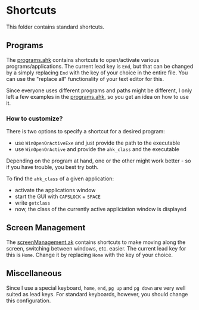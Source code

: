 # Shortcuts
This folder contains standard shortcuts.

## Programs
The [programs.ahk](./programs.ahk) contains shortcuts to open/activate various programs/applications.
The current lead key is `End`, but that can be changed by a simply replacing `End` with the key of your choice in the entire file.
You can use the "replace all" functionality of your text editor for this.

Since everyone uses different programs and paths might be different, I only left a few examples in the [programs.ahk](./programs.ahk), so you get an idea on how to use it.

### How to customize?
There is two options to specify a shortcut for a desired program:
- use `WinOpenOrActiveExe` and just provide the path to the executable
- use `WinOpenOrActive` and provide the `ahk_class` and the executable

Depending on the program at hand, one or the other might work better - so if you have trouble, you best try both.

To find the `ahk_class` of a given application:
- activate the applications window
- start the GUI with `CAPSLOCK` + `SPACE` 
- write `getclass`
- now, the class of the currently active appliciation window is displayed 


## Screen Management
The [screenManagement.ak](./screenManagement.ahk) contains shortcuts to make moving along the screen, switching between windows, etc. easier.
The current lead key for this is `Home`.
Change it by replacing `Home` with the key of your choice.


## Miscellaneous

Since I use a special keyboard, `home`, `end`, `pg up` and `pg down` are very well suited as lead keys.
For standard keyboards, however, you should change this configuration.